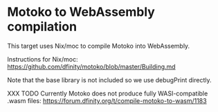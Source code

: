 # Motoko to WebAssembly compilation

This target uses Nix/moc to compile Motoko into WebAssembly.

Instructions for Nix/moc: https://github.com/dfinity/motoko/blob/master/Building.md

Note that the base library is not included so we use debugPrint directly.

XXX TODO Currently Motoko does not produce fully WASI-compatible .wasm files: https://forum.dfinity.org/t/compile-motoko-to-wasm/1183
